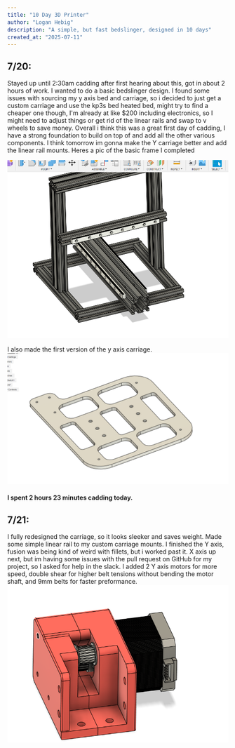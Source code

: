 ```yaml
---
title: "10 Day 3D Printer"
author: "Logan Hebig"
description: "A simple, but fast bedslinger, designed in 10 days"
created_at: "2025-07-11"
---
```


## 7/20:
Stayed up until 2:30am cadding after first hearing about this, got in about 2 hours of work. I wanted to do a basic bedslinger design. I found some issues with sourcing my y axis bed and carriage, so i decided to just get a custom carriage and use the kp3s bed heated bed, might try to find a cheaper one though, I'm already at like $200 including electronics, so I might need to adjust things or get rid of the linear rails and swap to v wheels to save money. Overall i think this was a great first day of cadding, I have a strong foundation to build on top of and add all the other various components. I think tomorrow im gonna make the Y carriage better and add the linear rail mounts. Heres a pic of the basic frame I completed

<img src="https://github.com/Logan13603/10-day-3D-printer/blob/main/gallery/June%2020th/Screenshot%202025-07-21%20013005.png" width="700">

I also made the first version of the y axis carriage.
<img src="https://github.com/Logan13603/10-day-3D-printer/blob/main/gallery/June%2020th/Screenshot%202025-07-21%20021331.png" width="700">

#### I spent 2 hours 23 minutes cadding today.


## 7/21:
I fully redesigned the carriage, so it looks sleeker and saves weight. Made some simple linear rail to my custom carriage mounts. I finished the Y axis, fusion was being kind of weird with fillets, but i worked past it. X axis up next, but im having some issues with the pull request on GitHub for my project, so I asked for help in the slack. I added 2 Y axis motors for more speed, double shear for higher belt tensions without bending the motor shaft, and 9mm belts for faster preformance.
<img src="https://github.com/Logan13603/10-day-3D-printer/blob/main/gallery/June%2021st/motor%20mount.png" width="700">
